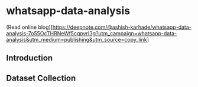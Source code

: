 # whatsapp-data-analysis

(Read online blog)[https://deepnote.com/@ashish-karhade/whatsapp-data-analysis-7o55OcTHRNeWf5cqpvrI3g?utm_campaign=whatsapp-data-analysis&utm_medium=publishing&utm_source=copy_link]

## Introduction


## Dataset Collection


